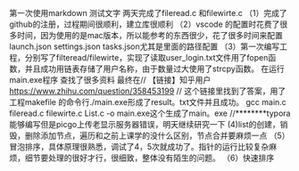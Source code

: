 第一次使用markdown 测试文字
两天完成了fileread.c 和filewirte.c
（1）完成了github的注册，过程期间很顺利，建立库很顺利
（2）vscode 的配置时花费了很多时间，因为使用的是mac版本，所以能参考的东西很少，花了很多时间来配置launch.json settings.json tasks.json尤其是里面的路径配置
（3）第一次编写工程，分别写了filteread/filewirte，实现了读取user_login.txt文件用了fopen函数，并且成功用链表存储了用户名称，由于数量过大使用了strcpy函数。
在运行main.exe程序
查找了很多资料
最终在//
【链接】知乎用户
https://www.zhihu.com/question/358453199
//
这个链接里找到了答案，用了工程makefile 的命令行./main.exe形成了result。txt文件并且成功。
gcc main.c fileread.c filewirte.c List.c -o main.exe这个生成了main。exe
//********typora能够编写但是picgo上传老显示服务器错误，明天继续研究一下
(4)list的创建，销毁，删除添加节点，遍历和之前上课学的没什么区别，节点合并要麻烦一点
（5）冒泡排序，具体原理很熟悉，调试了4，5次就成功了。指针的运行比较复杂麻烦，细节要处理的很好才行，很细致，整体没有陌生的问题。
（6）快速排序